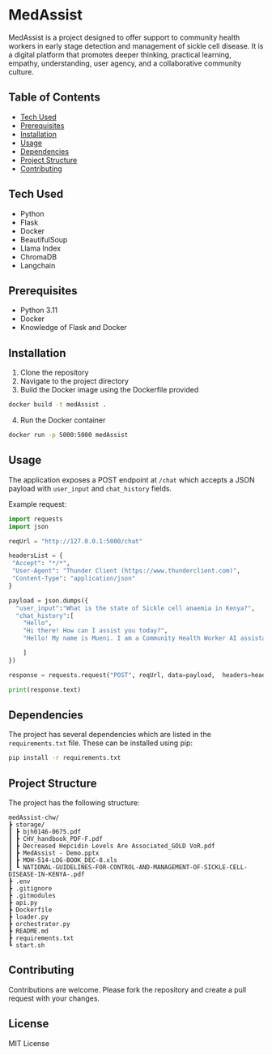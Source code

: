 # MedAssist

MedAssist is a project designed to offer support to community health workers in early stage detection and management of sickle cell disease. It is a digital platform that promotes deeper thinking, practical learning, empathy, understanding, user agency, and a collaborative community culture.

## Table of Contents

- [Tech Used](#tech-used)
- [Prerequisites](#prerequisites)
- [Installation](#installation)
- [Usage](#usage)
- [Dependencies](#dependencies)
- [Project Structure](#project-structure)
- [Contributing](#contributing)

## Tech Used

- Python
- Flask
- Docker
- BeautifulSoup
- Llama Index
- ChromaDB
- Langchain

## Prerequisites

- Python 3.11
- Docker
- Knowledge of Flask and Docker

## Installation

1. Clone the repository
2. Navigate to the project directory
3. Build the Docker image using the Dockerfile provided

```bash
docker build -t medAssist .
```

4. Run the Docker container

```bash
docker run -p 5000:5000 medAssist
```

## Usage

The application exposes a POST endpoint at `/chat` which accepts a JSON payload with `user_input` and `chat_history` fields.

Example request:

```python
import requests
import json

reqUrl = "http://127.0.0.1:5000/chat"

headersList = {
 "Accept": "*/*",
 "User-Agent": "Thunder Client (https://www.thunderclient.com)",
 "Content-Type": "application/json"
}

payload = json.dumps({
  "user_input":"What is the state of Sickle cell anaemia in Kenya?",
  "chat_history":[
    "Hello",
    "Hi there! How can I assist you today?",
    "Hello! My name is Mueni. I am a Community Health Worker AI assistant here to assist you with any health-related questions or concerns you may have. How can I assist you today?"

    ]
})

response = requests.request("POST", reqUrl, data=payload,  headers=headersList)

print(response.text)
```

## Dependencies

The project has several dependencies which are listed in the `requirements.txt` file. These can be installed using pip:

```bash
pip install -r requirements.txt
```

## Project Structure

The project has the following structure:

```
medAssist-chw/
┣ storage/
┃ ┣ bjh0146-0675.pdf
┃ ┣ CHV_handbook_PDF-F.pdf
┃ ┣ Decreased Hepcidin Levels Are Associated_GOLD VoR.pdf
┃ ┣ MedAssist - Demo.pptx
┃ ┣ MOH-514-LOG-BOOK_DEC-8.xls
┃ ┗ NATIONAL-GUIDELINES-FOR-CONTROL-AND-MANAGEMENT-OF-SICKLE-CELL-DISEASE-IN-KENYA-.pdf
┣ .env
┣ .gitignore
┣ .gitmodules
┣ api.py
┣ Dockerfile
┣ loader.py
┣ orchestrator.py
┣ README.md
┣ requirements.txt
┗ start.sh
```

## Contributing

Contributions are welcome. Please fork the repository and create a pull request with your changes.

## License

MIT License
